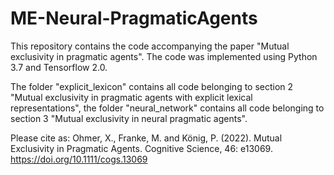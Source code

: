 # ME-Neural-PragmaticAgents

This repository contains the code accompanying the paper "Mutual exclusivity in pragmatic agents". The code was implemented using Python 3.7 and Tensorflow 2.0. 

The folder "explicit_lexicon" contains all code belonging to section 2 "Mutual exclusivity in pragmatic agents with explicit lexical representations", the folder "neural_network" contains all code belonging to section 3 "Mutual exclusivity in neural pragmatic agents". 

Please cite as:
Ohmer, X., Franke, M. and König, P. (2022). Mutual Exclusivity in Pragmatic Agents. Cognitive Science, 46: e13069. https://doi.org/10.1111/cogs.13069


